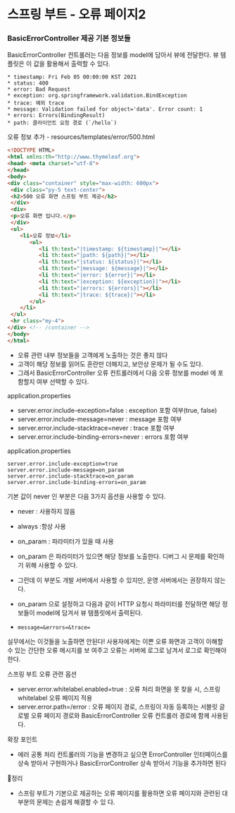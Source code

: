 
# 스프링 부트 - 오류 페이지2

### BasicErrorController 제공 기본 정보들

BasicErrorController 컨트롤러는 다음 정보를 model에 담아서 뷰에 전달한다. 뷰 템플릿은 이 값을 활용해서
출력할 수 있다.

```text
* timestamp: Fri Feb 05 00:00:00 KST 2021
* status: 400
* error: Bad Request
* exception: org.springframework.validation.BindException
* trace: 예외 trace
* message: Validation failed for object='data'. Error count: 1
* errors: Errors(BindingResult)
* path: 클라이언트 요청 경로 (`/hello`)
```

오류 정보 추가 - resources/templates/error/500.html
```html
<!DOCTYPE HTML>
<html xmlns:th="http://www.thymeleaf.org">
<head> <meta charset="utf-8">
</head>
<body>
<div class="container" style="max-width: 600px">
 <div class="py-5 text-center">
 <h2>500 오류 화면 스프링 부트 제공</h2>
 </div>
 <div>
 <p>오류 화면 입니다.</p>
 </div>
 <ul>
    <li>오류 정보</li>
       <ul>
          <li th:text="|timestamp: ${timestamp}|"></li>
          <li th:text="|path: ${path}|"></li>
          <li th:text="|status: ${status}|"></li>
          <li th:text="|message: ${message}|"></li>
          <li th:text="|error: ${error}|"></li>
          <li th:text="|exception: ${exception}|"></li>
          <li th:text="|errors: ${errors}|"></li>
          <li th:text="|trace: ${trace}|"></li>
       </ul>
    </li>
 </ul>
 <hr class="my-4">
</div> <!-- /container -->
</body>
</html>
```

- 오류 관련 내부 정보들을 고객에게 노출하는 것은 좋지 않다
- 고객이 해당 정보를 읽어도 혼란만 더해지고, 보안상 문제가 될 수도 있다.
- 그래서 BasicErrorController 오류 컨트롤러에서 다음 오류 정보를 model 에 포함할지 여부 선택할 수 있다.

application.properties
- server.error.include-exception=false : exception 포함 여부(true, false)
- server.error.include-message=never : message 포함 여부
- server.error.include-stacktrace=never : trace 포함 여부
- server.error.include-binding-errors=never : errors 포함 여부

application.properties
```text
server.error.include-exception=true
server.error.include-message=on_param
server.error.include-stacktrace=on_param
server.error.include-binding-errors=on_param
```
기본 값이 never 인 부분은 다음 3가지 옵션을 사용할 수 있다.
- never : 사용하지 않음
- always :항상 사용
- on_param : 파라미터가 있을 때 사용

- on_param 은 파라미터가 있으면 해당 정보를 노출한다. 디버그 시 문제를 확인하기 위해 사용할 수 있다.
- 그런데 이 부분도 개발 서버에서 사용할 수 있지만, 운영 서버에서는 권장하지 않는다.
- on_param 으로 설정하고 다음과 같이 HTTP 요청시 파라미터를 전달하면 해당 정보들이 
  model에 담겨서 뷰 템플릿에서 출력된다.
- ```message=&errors=&trace=```


실무에서는 이것들을 노출하면 안된다! 사용자에게는 이쁜 오류 화면과 고객이 이해할 수 있는 간단한 오류 메시지를 보
여주고 오류는 서버에 로그로 남겨서 로그로 확인해야 한다.

스프링 부트 오류 관련 옵션
- server.error.whitelabel.enabled=true : 오류 처리 화면을 못 찾을 시, 
  스프링 whitelabel 오류 페이지 적용
- server.error.path=/error : 오류 페이지 경로, 스프링이 자동 등록하는 서블릿 글로벌 
  오류 페이지 경로와 BasicErrorController 오류 컨트롤러 경로에 함께 사용된다.

  
확장 포인트
- 에러 공통 처리 컨트롤러의 기능을 변경하고 싶으면 ErrorController 인터페이스를 상속 받아서 구현하거나
  BasicErrorController 상속 받아서 기능을 추가하면 된다

💯정리
- 스프링 부트가 기본으로 제공하는 오류 페이지를 활용하면 오류 페이지와 관련된 대부분의 문제는 손쉽게 해결할 수 있
  다.